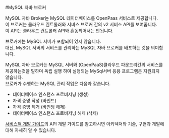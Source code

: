 #MySQL 자바 브로커

 MySQL 자바 Broker는 MySQL 데이터베이스를 OpenPaas 서비스로 제공합니다. <br>
 이 브로커는 클라우드 컨트롤러와 서비스 브로커 간의 v2 서비스 API를 보여줍니다.<br> 
 이 API는 클라우드 컨트롤러 API와 혼동되어서는 안됩니다.<br>

 브로커에는 MySQL 서버가 포함되어 있지 않습니다.<br>
 대신, MySQL 서버의 서비스를 관리하는 MySQL 자바 브로커를 배포하는 것을 의미합니다.<br>
 
 MySQL 자바 브로커는 MySQL 서버와 (OpenPaaS)클라우드 파운드리간의 서비스를 제공하는것을 말하며 독립 실행 하여 실행되는 MySql서버 응용 프로그램은 지원되지 않습니다.<br>
 브로커가 수행하는 MySQL 관리 작업은 다음과 같습니다.

 - 데이터베이스 인스턴스 프로비저닝 (생성)
 - 자격 증명 작성 (바인드)
 - 자격 증명 제거 (바인딩 해제)
 - 데이터베이스 인스턴스 프로비저닝 해제 (삭제)

[서비스팩 개발 가이드](./Development-Guide/ServicePack_develope_guide.md)의 API 개발 가이드를 참고하시면 아키텍쳐와 기술, 구현과 개발에 대해 자세히 알 수 있습니다.